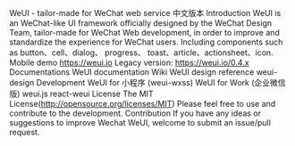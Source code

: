 WeUI - tailor-made for WeChat web service 中文版本 Introduction WeUI is an WeChat-like UI framework officially designed by the WeChat Design Team, tailor-made for WeChat Web development, in order to improve and standardize the experience for WeChat users. Including components such as button、cell、dialog、 progress、 toast、article、actionsheet、icon. Mobile demo https://weui.io Legacy version: https://weui.io/0.4.x Documentations WeUI documentation Wiki WeUI design reference weui-design Development WeUI for 小程序 (weui-wxss) WeUI for Work (企业微信版) weui.js react-weui License The MIT License(http://opensource.org/licenses/MIT) Please feel free to use and contribute to the development. Contribution If you have any ideas or suggestions to improve Wechat WeUI, welcome to submit an issue/pull request.